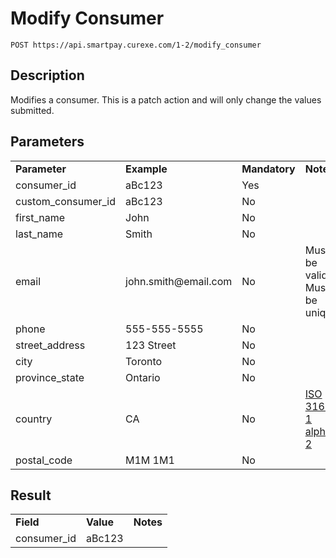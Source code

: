 # Modify Consumer

~~~
POST https://api.smartpay.curexe.com/1-2/modify_consumer
~~~

## Description

Modifies a consumer.  This is a patch action and will only change the values submitted.

## Parameters

<table>
  <tr>
    <td><b>Parameter</b></td>
    <td><b>Example</b></td>
    <td><b>Mandatory</b></td>
    <td><b>Notes</b></td>
  </tr>
  <tr>
    <td>consumer_id</td>
    <td>aBc123</td>
    <td>Yes</td>
    <td></td>
  </tr>
  <tr>
    <td>custom_consumer_id</td>
    <td>aBc123</td>
    <td>No</td>
    <td></td>
  </tr>
  <tr>
    <td>first_name</td>
    <td>John</td>
    <td>No</td>
    <td></td>
  </tr>
  <tr>
    <td>last_name</td>
    <td>Smith</td>
    <td>No</td>
    <td></td>
  </tr>
  <tr>
    <td>email</td>
    <td>john.smith@email.com</td>
    <td>No</td>
    <td>Must be valid. Must be unique.</td>
  </tr>
  <tr>
    <td>phone</td>
    <td>555-555-5555</td>
    <td>No</td>
    <td></td>
  </tr>
  <tr>
    <td>street_address</td>
    <td>123 Street</td>
    <td>No</td>
    <td></td>
  </tr>
  <tr>
    <td>city</td>
    <td>Toronto</td>
    <td>No</td>
    <td></td>
  </tr>
  <tr>
    <td>province_state</td>
    <td>Ontario</td>
    <td>No</td>
    <td></td>
  </tr>
  <tr>
    <td>country</td>
    <td>CA</td>
    <td>No</td>
    <td><a href="https://en.wikipedia.org/wiki/ISO_4217">ISO 3166-1 alpha-2</a></td>
  </tr>
  <tr>
    <td>postal_code</td>
    <td>M1M 1M1</td>
    <td>No</td>
    <td></td>
  </tr>
</table>

## Result

<table>
  <tr>
    <td><b>Field</b></td>
    <td><b>Value</b></td>
    <td><b><b>Notes</b></b></td>
  </tr>
  <tr>
    <td>consumer_id</td>
    <td>aBc123</td>
    <td></td>
  </tr>
</table>
